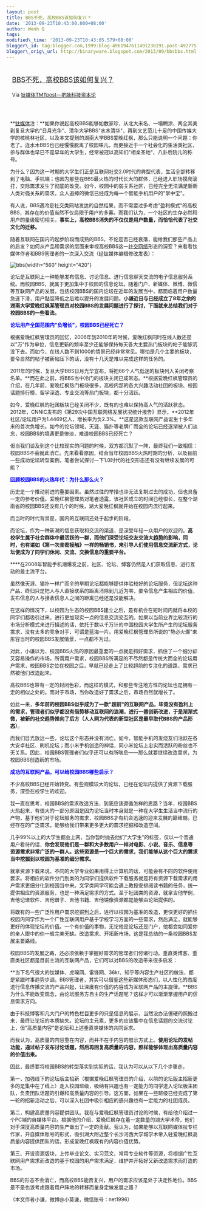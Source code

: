 ```yaml
--- 
layout: post 
title: BBS不死，高校BBS该如何复兴？ 
date: '2013-09-23T10:43:00.000+08:00' 
author: Wenh Q
tags:
modified\_time: '2013-09-23T10:43:05.579+08:00' 
blogger\_id: tag:blogger.com,1999:blog-4961947611491238191.post-4927757432549407352
blogger\_orig\_url: http://binaryware.blogspot.com/2013/09/bbsbbs.html
---
```

<div style="margin: 10px; padding: 5px;">

<div style="font-size: 18px;">

[BBS不死，高校BBS该如何复兴？](http://www.tmtpost.com/65696.html)

</div>

<div style="font-size: 13px;">

Via [钛媒体TMTpost—把脉科技资本论](http://www.tmtpost.com/)

</div>

</div>

<div style="font-size: 13px; padding: 15px 0 10px 10px;">



**[钛媒体](http://www.tmtpost.com/ "钛媒体")注：**如果你说起高校BBS能够如数家珍，从北大未名、一塌糊涂、两全其美到复旦大学的"日月光华"、清华大学BBS"水木清华"，再到文艺范儿十足的中国传媒大学的核桃林社区，以及本文提到的湖南大学BBS爱晚红枫，那么只能说明一个问题：你老了。连水木BBS也已经慢慢脱离了校园味儿，而更接近于一个社会化的生活类社区，参与群体也早已不是早年的大学生，经常被冠以高知们"相亲圣地"、八卦后院儿的称号。

为什么？因为这一时期的大学生们正是互联网社交2.0时代的典型代表，生活全部转移到了电脑、手机端；也因为那些在BBS最火热的时代长大的群体，已经进入职场摸爬滚打，交际需求发生了彻底的改变。如今，校园中的弱关系社区，已经完全无法满足新新人类对强关系的需求，众人追捧的微信已经成为每一个智能手机用户的"掌中宝"。

有人说，BBS遇冷是社交类网站发达的自然结果，而不需要过多考虑"盈利模式"的高校BBS，其存在的价值当然不仅局限于用户的多寡。而我们认为，一个社区的生存必然和用户的量级密切相关。**事实上，高校BBS消失的不仅仅是用户数量，而恰恰代表了社交文化的迁移。**

随着互联网在国内的起步阶段而成熟的BBS，不论是否已经衰落，能给我们那些产品上的启发？如何从产品和需求的层面来审视高校BBS这一[社交网络](http://www.tmtpost.com/tag/social-network "查看 社交网络 中的全部文章")形态的演变？来看看钛媒体作者和BBS管理者的一次深入交流（经钛媒体编辑修改发表）：

![](http://www.tmtpost.com/wp-content/uploads/2013/09/137985999819-560x420.jpg "bbs"){width="560"
height="420"}

论坛是互联网上一种能够发布信息、讨论信息、进行信息聊天交流的电子信息服务系统。而校园BBS，就属于更加集中于校园的信息论坛。随着门户、新媒体、微博、微信等互联网产品的发展，包括校园BBS的国内论坛在近年的发展当中，都面临着用户数量急速下滑，用户黏度降低之后难以提升的发展问题。**小谦近日与已经成立了8年之余的湖南大学爱晚红枫某管理员对校园BBS的发展问题进行了探讨，下面就来总结我们对于校园BBS的一些看法。**



**<span
style="color: blue;">论坛用户全国范围内"负增长"，校园BBS已经死亡？</span>**

根据爱晚红枫管理员的回忆，2008年到2010年的时候，爱晚红枫同时在线人数还是以"万"作为单位，信息更新的频率至少还能够保持每天各大主要热门板块的帖子能够沉没下去。而如今，在线人数不到1000的情景已经非常常见。哪怕是几个主要的板块，要令自然的帖子被新帖压下的话，没有十几天是难以完成这样的任务的。

2011年的时候，复旦大学BBS日月光华宣布，将把66个人气低迷的板块列入关闭考察名单。**而在此之前，将BBS当中冷门的板块关闭已成常态。**根据爱晚红枫管理员的介绍，在几年前，爱晚红枫热门板块很多，高校内部的各大兴趣活动社团的板块、校园话题排行榜、留学深造、专业交流等热门板块，都十分活跃。

如今，爱晚红枫的社团板块已经关闭不少，既有的也难以保持高人气的活跃状态。2012年，CNNIC发布的《第29次中国互联网络发展状况统计报告》显示，**2012年社区/论坛用户为1.4469亿人，增长率为负2.3%。**这是这款互联网产品诞生十多年来的首次负增长。如今的论坛领域，天涯、猫扑等老牌广而全的论坛已经逐渐被人们淡忘，校园BBS的境遇更是惨淡，难道校园BBS已经死亡？

但当我们谈及到这个比较现实的问题的时候，双方都沉默了一阵，最终我们一致相信：校园BBS不会就此消亡。先来看看原因，结合当年校园BBS火热时期的分析，以及目前一些成功论坛转型案例，笔者尝试探讨一下1.0时代的社交形态还有没有继续发展的可能？



<span
style="color: blue;">**回顾校园BBS的火热年代：为什么那么火？**</span>

历史是一个推动前进的重要因素。虽然过往的举措也许无法复制过去的成功，但也具备一定的参考价值。爱晚红枫管理员对笔者透露，该社区成立的时间已经很长，在整个湖南省的校园BBS还没有几个的时候，湖大爱晚红枫就开始在校园内流行起来。

而当时的时代背景是，国内的互联网还处于起步的阶段。

而论坛，作为一种新潮的信息获取和交流的渠道，是深受年轻一众用户的欢迎的。**高校学生属于社会群体中最活跃的一群，而他们深受论坛交友交流大[趋势](http://www.tmtpost.com/tag/%E8%B6%8B%E5%8A%BF "查看 趋势 中的全部文章")的影响，同时，也有诸如《第一次亲密接触》一样的畅销书，来引导人们使用信息交流新方式，论坛便成为了同学们休闲、交流、交换信息的重要平台。**

****在2008年智能手机潮爆发之前，社区、论坛、博客仍然是人们获取信息、进行互动的最主流平台。

虽然像天涯、猫扑一样广而全的早期论坛都能够提供体验较好的论坛服务，但论坛这种产品，终归只是把人与人直接联系的距离消除到几近为零，要令信息产生相应的价值，发布信息的人与接收信息人之间的距离已经还是没能解决。

在这样的情况下，以校园为生态的校园BBS建立之后，是有机会在短时间内就将本校的同学们都吸引过来，进行更加现实一点的信息交流交互的。如果以当前业界比较流行的市场分析模式来进行描述的话，依托于数以千万计的中国校园大学生所产生的论坛服务需求，没有太多的竞争对手，可谓是蓝海一片。用爱晚红枫管理员所说的"势必火爆"来形容当时的校园BBS发展情景，一点都不为过。

对此，小谦以为，校园BBS火热的原因最重要的一点就是抓好需求，抓住了一个细分却又容易操作的市场。所谓用户需求，校园BBS所满足的不尽然都是传统大而全的论坛用户需求，校园BBS定位在校园之后，早就已经走上了比较超前的专注化的道路，需求已然被他们改造起来。

高校BBS也带有一定的封闭色彩，而这样的模式，和那些专注地方性的论坛也是拥有一定的相似之处的。而对于市场，当你改造好了需求之后，市场自然就增长了。

如此一来，**多年前的校园BBS似乎成为了一款"超前"的互联网产品，毕竟没有盈利上的需求，管理者们似乎都没有借势移动互联网的浪潮，进行一番创新改进，于是渐渐式微，被新的社交趋势推向了后方（人人网为代表的新型社区是最早取代BBS的产品形态）**。

而我们目光放远一些，论坛这个形态并没有消亡。如今，智能手机的发烧友们活跃在各大安卓社区、刷机论坛；而小米手机创造的神话，同小米论坛上忠实而活跃的粉丝也不无关系。因此，校园BBS管理者们似乎还可以有所喘息——那么就要继续改造需求，为校园BBS创造新的市场。



<span
style="color: blue;">**成功的互联网产品，可以给校园BBS哪些启示？**</span>

不少高校BBS已经开始转变。有些规模较大的论坛，已经在论坛内提供了资源下载服务，深受在校学生的欢迎。

我一直在思考，校园BBS的需求改造方法，到底应该遵循怎样的思路？当年，校园BBS火热起来，有很大的一部分原因是因为论坛当时本身就是一种在大学生生活当中流行的产物，基于他们对于论坛服务的需求，校园BBS才有机会迅速的迎来发展的巅峰期。已经存在的广泛需求，能够给我们带来更多更大的需求挖掘和改造空间。

几乎99%以上的大学生都会上网，当你暂时抛去他们"大学生"的标签，仅以一个普通用户看待的话，**你会发现他们是一群和大多数用户一样对电影、小说、音乐、信息等资源需求非常广泛的一群人。这些资源是一个巨大的需求，我们能够从这个巨大的需求当中挖掘到以校园为基准的细分需求。**

就拿资源下载来说，不同的大学专业如果用得上计算机的话，可能会有不同的软件使用要求。将相应的软件分门别类的为同学们提供软件下载服务就是将有资源下载需求的用户需求更细分化到校园当中来。文学类同学可能会遇上教授安排阅读书籍的任务，统一提供相应的资源服务，也是一种满足需求的方式。至于社团类的资源，就拿吉他举例，吉他记谱软件、吉他谱子、吉他书籍、吉他镜像资源都是能够由论坛提供的。

将既有的一些广泛性用户需求挖掘到之后，进行以校园为基准的改造，更快更好的抓住校园内同学作为一个广性互联网用户基于学校学习方面的一些需求，然后满足，就能够更好的体现论坛的价值。一个有价值的事物，无论他是论坛还是门户，他都会如同爱你的亲人眼中的你一般完美无缺。改造需求、开拓新市场，这是我总结的一条校园BBS发展主要路线。

校园BBS的发展之路，还必须依赖于掌握好需求的管理者们付诸行动。垂直类博客、垂直类社区都是目前主流的互联网产品，它们可以对BBS的改造带来很多启发：

**当下名气很大的钛媒体、虎嗅网、雷锋网、36kr、知乎等内容生产社区的做法，都是紧跟时事趋势步调。BBS管理者，其实可以借鉴这些新媒体形态们，以人性化的态度进行信息传播交流的产品兴起，让深度有价值的内容成为互联网产品的主旋律。**BBS为什么不能改变观念，由论坛服务方自主的生产话题呢？这样才可以渐渐掌握用户的信息需求方向。

由于科技博客和几大门户的特色栏目更多的只是信息的展示，当然没办法僵硬的照搬过来，最终让论坛的本质缺失。论坛的主元素，更多的应该集中在信息话题的交流讨论上，但"高质量内容"是论坛和上述垂直类媒体的共同诉求。

而我认为，高质量的内容重在内容，而并不在于内容的展示方式上。**使用论坛的发帖功能，通过帖子发布讨论话题，然后再回复高质量的内容，照样能够体现出高质量内容的价值出来。**

因此，最终要将校园BBS的转型落实到实际的话，我认为可以从以下几个步骤走。

第一，加强线下的论坛版主招新（根据爱晚红枫管理员的介绍，以前的论坛版主招新更多的是集中在了线上）走入校园班级，吸纳有兴趣也有一定能力的同学进入论坛版主团队，负责团队话题的引爆和高质量内容的引导。这方面，如果在一些班级已经完成了第一轮的招新活动之后，可以深入社团中吸引相应的感兴趣也有一定能力的社团成员。

第二，构建高质量内容提供团队。我在与爱晚红枫管理员讨论的时候，有给他介绍过一个PC端的自媒体平台。根据他的介绍，爱晚红枫存在着一定数量的湖大学术帝，他们对于深度高质量内容的生产做出了一定的贡献。我认为，如果能够以互联网媒体拉专栏作家，开自媒体账号的形式，吸引湖大附近整个长沙河西大学城学术帝入驻爱晚红枫高质量内容提供团队的话，形成爱晚红枫既有的内容价值优势。

第三、开设资源版块，上传毕业论文、实习范文、常用专业软件等资源，将根据广性互联网用户需求而改造的基于校园的用户需求满足，维护并开拓好又新改造需求而打造的市场。

BBS的形态不会消亡，而高校BBS能否复兴，用户的需求应该是处于决定性地位。BBS是不是也该考虑跟着用户阵地的转移而量身定做发展之路？

（本文作者小谦，微博@小莫谦，微信账号：net1996）

</div>
